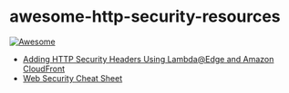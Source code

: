 # awesome-http-security-resources

[![Awesome](https://awesome.re/badge-flat.svg)](https://awesome.re)

- [Adding HTTP Security Headers Using Lambda@Edge and Amazon CloudFront](https://aws.amazon.com/blogs/networking-and-content-delivery/adding-http-security-headers-using-lambdaedge-and-amazon-cloudfront/)
- [Web Security Cheat Sheet](https://infosec.mozilla.org/guidelines/web_security#http-strict-transport-security)

